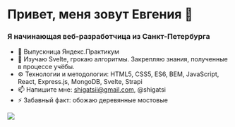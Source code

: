 # Привет, меня зовут Евгения 👋

### Я начинающая веб-разработчица из Санкт-Петербурга

- 🔭 Выпускница Яндекс.Практикум
- 🌱 Изучаю Svelte, грокаю алгоритмы. Закрепляю знания, полученные в процессе учёбы.
- :gear: Технологии и методологии: HTML5, CSS5, ES6, BEM, JavaScript, React, Express.js, MongoDB, Svelte, Strapi
- 📫 Напишите мне: shigatsii@gmail.com, @shigatsi
- ⚡ Забавный факт: обожаю деревянные мостовые

![](https://komarev.com/ghpvc/?username=shigatsi&color=188f32&style=flat)
